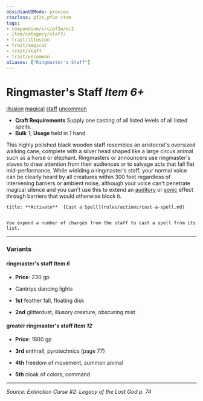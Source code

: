 ```yaml
---
obsidianUIMode: preview
cssclass: pf2e,pf2e-item
tags:
- compendium/src/pf2e/ec2
- item/category/staff/
- trait/illusion
- trait/magical
- trait/staff
- trait/uncommon
aliases: ["Ringmaster's Staff"]
---
```

# Ringmaster's Staff *Item 6+*  
[illusion](rules/traits/illusion.md "Illusion School Trait")  [magical](rules/traits/magical.md "Magical Item Trait")  [staff](rules/traits/staff.md "Staff Item Trait")  [uncommon](rules/traits/uncommon.md "Uncommon Rarity Trait")  

- **Craft Requirements** Supply one casting of all listed levels of all listed spells.
- **Bulk** 1; **Usage** held in 1 hand

This highly polished black wooden staff resembles an aristocrat's oversized walking cane, complete with a silver head shaped like a large circus animal such as a horse or elephant. Ringmasters or announcers use ringmaster's staves to draw attention from their audiences or to salvage acts that fall flat mid-performance. While wielding a ringmaster's staff, your normal voice can be clearly heard by all creatures within 300 feet regardless of intervening barriers or ambient noise, although your voice can't penetrate magical silence and you can't use this to extend an [auditory](rules/traits/auditory.md "Auditory Effect Trait") or [sonic](rules/traits/sonic.md "Sonic Energy & Element Trait") effect through barriers that would otherwise block it.

```ad-embed-ability
title: **Activate**  [Cast a Spell](rules/actions/cast-a-spell.md)


You expend a number of charges from the staff to cast a spell from its list.
```

---

### Variants

#### ringmaster's staff *Item 6*

- **Price**: 230 gp

- Cantrips dancing lights
- **1st** feather fall, floating disk
- **2nd** glitterdust, illusory creature, obscuring mist

#### greater ringmaster's staff *Item 12*

- **Price**: 1800 gp

- **3rd** enthrall, pyrotechnics (page 77)
- **4th** freedom of movement, summon animal
- **5th** cloak of colors, command

---
*Source: Extinction Curse #2: Legacy of the Lost God p. 74*